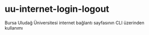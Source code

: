# uu-internet-login-logout
Bursa Uludağ Üniversitesi internet bağlantı sayfasının CLI üzerinden kullanımı
